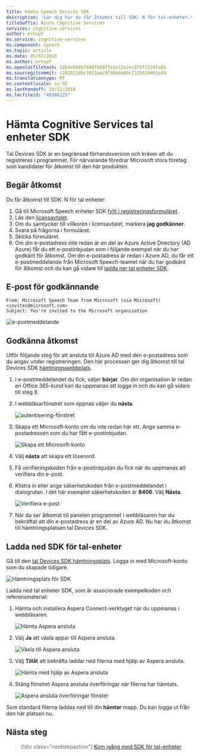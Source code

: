 ```yaml
---
title: Hämta Speech Devices SDK
description: 'Lär dig hur du får åtkomst till SDK: N för tal-enheter.'
titleSuffix: Azure Cognitive Services
services: cognitive-services
author: erhopf
ms.service: cognitive-services
ms.component: speech
ms.topic: article
ms.date: 05/07/2018
ms.author: erhopf
ms.openlocfilehash: 1d64e9b88f689f680ffe1e12a2ec87bf1536fa8b
ms.sourcegitcommit: c282021dbc3815aac9f46b6b89c7131659461e49
ms.translationtype: MT
ms.contentlocale: sv-SE
ms.lasthandoff: 10/12/2018
ms.locfileid: "49166125"
---
```

# <a name="get-the-cognitive-services-speech-devices-sdk"></a>Hämta Cognitive Services tal enheter SDK

Tal Devices SDK är en begränsad förhandsversion och kräver att du registreras i programmet. För närvarande föredrar Microsoft stora företag som kandidater för åtkomst till den här produkten.

## <a name="request-access"></a>Begär åtkomst

Du får åtkomst till SDK: N för tal enheter:

1. Gå till Microsoft Speech enheter SDK [fyllt i registreringsformuläret](https://aka.ms/sdsdk-signup).
1. Läs den [licensavtalet](speech-devices-sdk-license.md).
1. Om du samtycker till villkoren i licensavtalet, markera **jag godkänner**.
1. Svara på frågorna i formuläret.
1. Skicka formuläret. 
1. Om din e-postadress inte redan är en del av Azure Active Directory (AD Azure) får du ett e-postinbjudan som i följande exempel när du har godkänt för åtkomst. Om din e-postadress är redan i Azure AD, du får ett e-postmeddelande från Microsoft Speech-teamet när du har godkänt för åtkomst och du kan gå vidare till [ladda ner tal enheter SDK](#download-the-speech-devices-sdk).

## <a name="approval-e-mail"></a>E-post för godkännande

```
From: Microsoft Speech Team from Microsoft (via Microsoft) <invites@microsoft.com> 
Subject: You're invited to the Microsoft organization 
```

![e-postmeddelande](media/speech-devices-sdk/get-sdk-1.png)

## <a name="accept-access"></a>Godkänna åtkomst

Utför följande steg för att ansluta till Azure AD med den e-postadress som du angav under registreringen. Den här processen ger dig åtkomst till tal Devices SDK [hämtningswebbplats](https://shares.datatransfer.microsoft.com/).

1. I e-postmeddelandet du fick, väljer **börjar**. Om din organisation är redan en Office 365-kund kan du uppmanas att logga in och du kan gå vidare till steg 8.

2. I webbläsarfönstret som öppnas väljer du **nästa**.

    ![autentisering-fönstret](media/speech-devices-sdk/get-sdk-2.png)

3. Skapa ett Microsoft-konto om du inte redan har ett. Ange samma e-postadressen som du har fått e-postinbjudan.

    ![Skapa ett Microsoft-konto](media/speech-devices-sdk/get-sdk-3.png)

4. Välj **nästa** att skapa ett lösenord.

5. Få verifieringskoden från e-postinbjudan du fick när du uppmanas att verifiera din e-post.
 
7. Klistra in eller ange säkerhetskoden från e-postmeddelandet i dialogrutan. I det här exemplet säkerhetskoden är **8406**. Välj **Nästa**.

    ![Verifiera e-post](media/speech-devices-sdk/get-sdk-6.png)
 
8. När du ser åtkomst till panelen programmet i webbläsaren har du bekräftat att din e-postadress är en del av Azure AD. Nu har du åtkomst till hämtningsplatsen tal Devices SDK.

## <a name="download-the-speech-devices-sdk"></a>Ladda ned SDK för tal-enheter

Gå till den [tal Devices SDK hämtningsplats](https://shares.datatransfer.microsoft.com/). Logga in med Microsoft-konto som du skapade tidigare. 

![Hämtningsplats för SDK](media/speech-devices-sdk/get-sdk-7.png)

Ladda ned tal enheter SDK, som är associerade exempelkoden och referensmaterial:

1. Hämta och installera Aspera Connect-verktyget när du uppmanas i webbläsaren.

    ![Hämta Aspera ansluta](media/speech-devices-sdk/get-sdk-8.png)
 
1. Välj **Ja** att växla appar till Aspera ansluta.

    ![Växla till Aspera ansluta](media/speech-devices-sdk/get-sdk-9.png)
 
1. Välj **Tillåt** att bekräfta laddar ned filerna med hjälp av Aspera ansluta.

    ![Hämta med hjälp av Aspera ansluta](media/speech-devices-sdk/get-sdk-10.png)
 
1. Stäng fönstret Aspera ansluta överföringar när filerna har hämtats.

    ![Aspera ansluta överföringar fönster](media/speech-devices-sdk/get-sdk-11.png)
 
Som standard filerna laddas ned till din **hämtar** mapp. Du kan logga ut från den här platsen nu. 

## <a name="next-steps"></a>Nästa steg

> [!div class="nextstepaction"]
> [Kom igång med SDK för tal-enheter](speech-devices-sdk-qsg.md)

